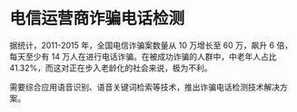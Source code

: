 # 电信运营商诈骗电话检测

据统计，2011-2015 年，全国电信诈骗案数量从 10 万增长至 60 万，飙升 6 倍，每天至少有 14 万人在进行电话诈骗。在被成功诈骗的人群中，中老年人占比 41.32%，而这对正在步入老龄化的社会来说，极为不利。

需要综合应用语音识别、语音关键词检索等技术，推出诈骗电话检测技术解决方案。